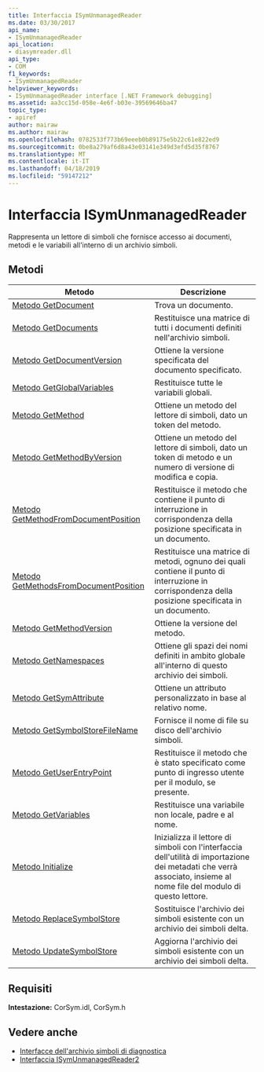 ```yaml
---
title: Interfaccia ISymUnmanagedReader
ms.date: 03/30/2017
api_name:
- ISymUnmanagedReader
api_location:
- diasymreader.dll
api_type:
- COM
f1_keywords:
- ISymUnmanagedReader
helpviewer_keywords:
- ISymUnmanagedReader interface [.NET Framework debugging]
ms.assetid: aa3cc15d-058e-4e6f-b03e-39569646ba47
topic_type:
- apiref
author: mairaw
ms.author: mairaw
ms.openlocfilehash: 0782533f773b69eeeb0b89175e5b22c61e822ed9
ms.sourcegitcommit: 0be8a279af6d8a43e03141e349d3efd5d35f8767
ms.translationtype: MT
ms.contentlocale: it-IT
ms.lasthandoff: 04/18/2019
ms.locfileid: "59147212"
---
```

# <a name="isymunmanagedreader-interface"></a>Interfaccia ISymUnmanagedReader
Rappresenta un lettore di simboli che fornisce accesso ai documenti, metodi e le variabili all'interno di un archivio simboli.  
  
## <a name="methods"></a>Metodi  
  
|Metodo|Descrizione|  
|------------|-----------------|  
|[Metodo GetDocument](../../../../docs/framework/unmanaged-api/diagnostics/isymunmanagedreader-getdocument-method.md)|Trova un documento.|  
|[Metodo GetDocuments](../../../../docs/framework/unmanaged-api/diagnostics/isymunmanagedreader-getdocuments-method.md)|Restituisce una matrice di tutti i documenti definiti nell'archivio simboli.|  
|[Metodo GetDocumentVersion](../../../../docs/framework/unmanaged-api/diagnostics/isymunmanagedreader-getdocumentversion-method.md)|Ottiene la versione specificata del documento specificato.|  
|[Metodo GetGlobalVariables](../../../../docs/framework/unmanaged-api/diagnostics/isymunmanagedreader-getglobalvariables-method.md)|Restituisce tutte le variabili globali.|  
|[Metodo GetMethod](../../../../docs/framework/unmanaged-api/diagnostics/isymunmanagedreader-getmethod-method.md)|Ottiene un metodo del lettore di simboli, dato un token del metodo.|  
|[Metodo GetMethodByVersion](../../../../docs/framework/unmanaged-api/diagnostics/isymunmanagedreader-getmethodbyversion-method.md)|Ottiene un metodo del lettore di simboli, dato un token di metodo e un numero di versione di modifica e copia.|  
|[Metodo GetMethodFromDocumentPosition](../../../../docs/framework/unmanaged-api/diagnostics/isymunmanagedreader-getmethodfromdocumentposition-method.md)|Restituisce il metodo che contiene il punto di interruzione in corrispondenza della posizione specificata in un documento.|  
|[Metodo GetMethodsFromDocumentPosition](../../../../docs/framework/unmanaged-api/diagnostics/isymunmanagedreader-getmethodsfromdocumentposition-method.md)|Restituisce una matrice di metodi, ognuno dei quali contiene il punto di interruzione in corrispondenza della posizione specificata in un documento.|  
|[Metodo GetMethodVersion](../../../../docs/framework/unmanaged-api/diagnostics/isymunmanagedreader-getmethodversion-method.md)|Ottiene la versione del metodo.|  
|[Metodo GetNamespaces](../../../../docs/framework/unmanaged-api/diagnostics/isymunmanagedreader-getnamespaces-method.md)|Ottiene gli spazi dei nomi definiti in ambito globale all'interno di questo archivio dei simboli.|  
|[Metodo GetSymAttribute](../../../../docs/framework/unmanaged-api/diagnostics/isymunmanagedreader-getsymattribute-method.md)|Ottiene un attributo personalizzato in base al relativo nome.|  
|[Metodo GetSymbolStoreFileName](../../../../docs/framework/unmanaged-api/diagnostics/isymunmanagedreader-getsymbolstorefilename-method.md)|Fornisce il nome di file su disco dell'archivio simboli.|  
|[Metodo GetUserEntryPoint](../../../../docs/framework/unmanaged-api/diagnostics/isymunmanagedreader-getuserentrypoint-method.md)|Restituisce il metodo che è stato specificato come punto di ingresso utente per il modulo, se presente.|  
|[Metodo GetVariables](../../../../docs/framework/unmanaged-api/diagnostics/isymunmanagedreader-getvariables-method.md)|Restituisce una variabile non locale, padre e al nome.|  
|[Metodo Initialize](../../../../docs/framework/unmanaged-api/diagnostics/isymunmanagedreader-initialize-method.md)|Inizializza il lettore di simboli con l'interfaccia dell'utilità di importazione dei metadati che verrà associato, insieme al nome file del modulo di questo lettore.|  
|[Metodo ReplaceSymbolStore](../../../../docs/framework/unmanaged-api/diagnostics/isymunmanagedreader-replacesymbolstore-method.md)|Sostituisce l'archivio dei simboli esistente con un archivio dei simboli delta.|  
|[Metodo UpdateSymbolStore](../../../../docs/framework/unmanaged-api/diagnostics/isymunmanagedreader-updatesymbolstore-method.md)|Aggiorna l'archivio dei simboli esistente con un archivio dei simboli delta.|  
  
## <a name="requirements"></a>Requisiti  
 **Intestazione:** CorSym.idl, CorSym.h  
  
## <a name="see-also"></a>Vedere anche

- [Interfacce dell'archivio simboli di diagnostica](../../../../docs/framework/unmanaged-api/diagnostics/diagnostics-symbol-store-interfaces.md)
- [Interfaccia ISymUnmanagedReader2](../../../../docs/framework/unmanaged-api/diagnostics/isymunmanagedreader2-interface.md)
